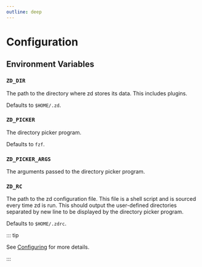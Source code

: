 ```yaml
---
outline: deep
---
```


<!-- markdownlint-disable MD013 -->

# Configuration

## Environment Variables

### `ZD_DIR`

The path to the directory where zd stores its data. This includes plugins.

Defaults to `$HOME/.zd`.

### `ZD_PICKER`

The directory picker program.

Defaults to `fzf`.

### `ZD_PICKER_ARGS`

The arguments passed to the directory picker program.

### `ZD_RC`

The path to the zd configuration file. This file is a shell script and is sourced every time zd is run. This should output the user-defined directories separated by new line to be displayed by the directory picker program.

Defaults to `$HOME/.zdrc`.

::: tip

See [Configuring](/guide/getting-started#configuring) for more details.

:::
